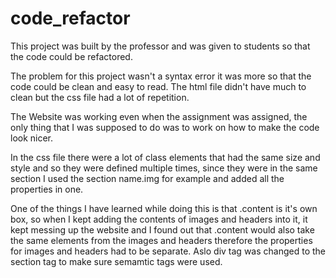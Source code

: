 # code_refactor

This project was built by the professor and was given to students so that the code could be refactored. 

The problem for this project wasn't a syntax error it was more so that the code could be clean and easy to read. The html file didn't have much to clean but the css file had a lot of repetition. 

The Website was working even when the assignment was assigned, the only thing that I was supposed to do was to work on how to make the code look nicer. 

In the css file there were a lot of class elements that had the same size and style and so they were defined multiple times, since they were in the same section I used the section name.img for example and added all the properties in one. 

One of the things I have learned while doing this is that .content is it's own box, so when I kept adding the contents of images and headers into it, it kept messing up the website and I found out that .content would also take the same elements from the images and headers therefore the properties for images and headers had to be separate. Aslo div tag was changed to the section tag to make sure semamtic tags were used. 
